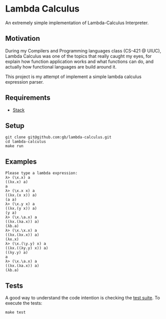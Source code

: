 # Lambda Calculus
An extremely simple implementation of Lambda-Calculus Interpreter.


## Motivation 
During my Compilers and Programming languages class (CS-421 @ UIUC), Lambda Calculus was one of the topics that really caught my eyes,
for explain how function application works and what functions can do, and actually how functional languages are build
around it.

This project is my attempt of implement a simple lambda calculus expression parser.

## Requirements

- [Stack](https://docs.haskellstack.org/en/stable/install_and_upgrade) 

## Setup

```
git clone git@github.com:gb/lambda-calculus.git
cd lambda-calculus
make run
```

## Examples
```
Please type a lambda expression:
λ> (\x.x) a
((λx.x) a)
a
λ> (\x.x x) a
((λx.(x x)) a)
(a a)
λ> (\x.y x) a
((λx.(y x)) a)
(y a)
λ> (\x.\a.x) a
((λx.(λa.x)) a)
(λb.a)
λ> (\x.\x.x) a
((λx.(λx.x)) a)
(λx.x)
λ> (\x.(\y.y) x) a
((λx.((λy.y) x)) a)
((λy.y) a)
a
λ> (\x.\a.x) a
((λx.(λa.x)) a)
(λb.a)
```

## Tests

A good way to understand the code intention is checking the [test suite](test/Test.hs). To execute the tests:
```
make test
```
